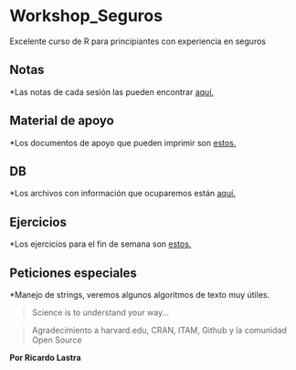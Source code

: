 # Workshop_Seguros
Excelente curso de R para principiantes con experiencia en seguros

## Notas
*Las notas de cada sesión las pueden encontrar [aquí.](R_4_Insurance.Rmd)

## Material de apoyo
*Los documentos de apoyo que pueden imprimir son [estos.](Documentos_Apoyo/)

## DB
*Los archivos con información que ocuparemos están [aquí.](bases/)

## Ejercicios
*Los ejercicios para el fin de semana son [estos.](ejercicios/)

## Peticiones especiales
*Manejo de strings, veremos algunos algoritmos de texto muy útiles.

> Science is to understand your way...

> Agradecimiento a harvard.edu, CRAN, ITAM, Github y la comunidad Open Source


__Por Ricardo Lastra__